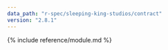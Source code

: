 ```yaml
---
data_path: "r-spec/sleeping-king-studios/contract"
version: "2.8.1"
---
```


{% include reference/module.md %}
